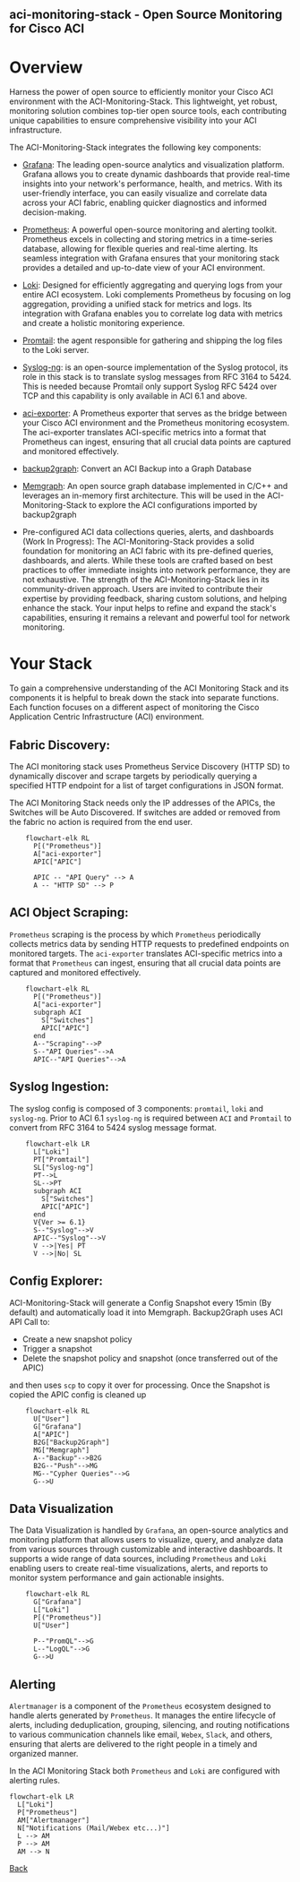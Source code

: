 aci-monitoring-stack - Open Source Monitoring for Cisco ACI
------------

# Overview

Harness the power of open source to efficiently monitor your Cisco ACI environment with the ACI-Monitoring-Stack. This lightweight, yet robust, monitoring solution combines top-tier open source tools, each contributing unique capabilities to ensure comprehensive visibility into your ACI infrastructure.

The ACI-Monitoring-Stack integrates the following key components:

- [Grafana](https://grafana.com/oss/grafana/): The leading open-source analytics and visualization platform. Grafana allows you to create dynamic dashboards that provide real-time insights into your network's performance, health, and metrics. With its user-friendly interface, you can easily visualize and correlate data across your ACI fabric, enabling quicker diagnostics and informed decision-making.

- [Prometheus](https://prometheus.io/): A powerful open-source monitoring and alerting toolkit. Prometheus excels in collecting and storing metrics in a time-series database, allowing for flexible queries and real-time alerting. Its seamless integration with Grafana ensures that your monitoring stack provides a detailed and up-to-date view of your ACI environment.

- [Loki](https://grafana.com/oss/loki/): Designed for efficiently aggregating and querying logs from your entire ACI ecosystem. Loki complements Prometheus by focusing on log aggregation, providing a unified stack for metrics and logs. Its integration with Grafana enables you to correlate log data with metrics and create a holistic monitoring experience.

- [Promtail](https://grafana.com/docs/loki/latest/send-data/promtail/): the agent responsible for gathering and shipping the log files to the Loki server.

- [Syslog-ng](https://github.com/syslog-ng/syslog-ng): is an open-source implementation of the Syslog protocol, its role in this stack is to translate syslog messages from RFC 3164 to 5424. This is needed because Promtail only support Syslog RFC 5424 over TCP and this capability is only available in ACI 6.1 and above.

- [aci-exporter](https://github.com/opsdis/aci-exporter): A Prometheus exporter that serves as the bridge between your Cisco ACI environment and the Prometheus monitoring ecosystem. The aci-exporter translates ACI-specific metrics into a format that Prometheus can ingest, ensuring that all crucial data points are captured and monitored effectively.

- [backup2graph](apps/backup2graph/README.md): Convert an ACI Backup into a Graph Database

- [Memgraph](https://github.com/memgraph/memgraph): An open source graph database implemented in C/C++ and leverages an in-memory first architecture. This will be used in the ACI-Monitoring-Stack to explore the ACI configurations imported by backup2graph

- Pre-configured ACI data collections queries, alerts, and dashboards (Work In Progress): The ACI-Monitoring-Stack provides a solid foundation for monitoring an ACI fabric with its pre-defined queries, dashboards, and alerts. While these tools are crafted based on best practices to offer immediate insights into network performance, they are not exhaustive. The strength of the ACI-Monitoring-Stack lies in its community-driven approach. Users are invited to contribute their expertise by providing feedback, sharing custom solutions, and helping enhance the stack. Your input helps to refine and expand the stack's capabilities, ensuring it remains a relevant and powerful tool for network monitoring.

# Your Stack

To gain a comprehensive understanding of the ACI Monitoring Stack and its components it is helpful to break down the stack into separate functions. Each function focuses on a different aspect of monitoring the Cisco Application Centric Infrastructure (ACI) environment.

## Fabric Discovery:

The ACI monitoring stack uses Prometheus Service Discovery (HTTP SD) to dynamically discover and scrape targets by periodically querying a specified HTTP endpoint for a list of target configurations in JSON format.

The ACI Monitoring Stack needs only the IP addresses of the APICs, the Switches will be Auto Discovered. If switches are added or removed from the fabric no action is required from the end user.

```mermaid
    flowchart-elk RL
      P[("Prometheus")]
      A["aci-exporter"]
      APIC["APIC"]

      APIC -- "API Query" --> A
      A -- "HTTP SD" --> P
```

## ACI Object Scraping: 

`Prometheus` scraping is the process by which `Prometheus` periodically collects metrics data by sending HTTP requests to predefined endpoints on monitored targets. The `aci-exporter` translates ACI-specific metrics into a format that `Prometheus` can ingest, ensuring that all crucial data points are captured and monitored effectively.

```mermaid
    flowchart-elk RL
      P[("Prometheus")]
      A["aci-exporter"]
      subgraph ACI
        S["Switches"]
        APIC["APIC"]
      end
      A--"Scraping"-->P
      S--"API Queries"-->A
      APIC--"API Queries"-->A
```
## Syslog Ingestion:

The syslog config is composed of 3 components: `promtail`, `loki` and `syslog-ng`.
Prior to ACI 6.1 `syslog-ng` is required between `ACI` and `Promtail` to convert from RFC 3164 to 5424 syslog message format.

```mermaid
    flowchart-elk LR
      L["Loki"]
      PT["Promtail"]
      SL["Syslog-ng"]
      PT-->L
      SL-->PT
      subgraph ACI
        S["Switches"]
        APIC["APIC"]
      end
      V{Ver >= 6.1}
      S--"Syslog"-->V
      APIC--"Syslog"-->V
      V -->|Yes| PT
      V -->|No| SL
```

## Config Explorer:

ACI-Monitoring-Stack will generate a Config Snapshot every 15min (By default) and automatically load it into Memgraph.
Backup2Graph uses ACI API Call to:
- Create a new snapshot policy
- Trigger a snapshot
- Delete the snapshot policy and snapshot (once transferred out of the APIC)

and then uses `scp` to copy it over for processing. Once the Snapshot is copied the APIC config is cleaned up

```mermaid
    flowchart-elk RL
      U["User"]
      G["Grafana"]
      A["APIC"]
      B2G["Backup2Graph"]
      MG["Memgraph"]
      A--"Backup"-->B2G
      B2G--"Push"-->MG
      MG--"Cypher Queries"-->G
      G-->U
```

## Data Visualization

The Data Visualization is handled by `Grafana`, an open-source analytics and monitoring platform that allows users to visualize, query, and analyze data from various sources through customizable and interactive dashboards. It supports a wide range of data sources, including `Prometheus` and `Loki` enabling users to create real-time visualizations, alerts, and reports to monitor system performance and gain actionable insights.

```mermaid
    flowchart-elk RL
      G["Grafana"]
      L["Loki"]
      P[("Prometheus")]
      U["User"]

      P--"PromQL"-->G
      L--"LogQL"-->G
      G-->U
```
## Alerting

`Alertmanager` is a component of the `Prometheus` ecosystem designed to handle alerts generated by `Prometheus`. It manages the entire lifecycle of alerts, including deduplication, grouping, silencing, and routing notifications to various communication channels like email, `Webex`, `Slack`, and others, ensuring that alerts are delivered to the right people in a timely and organized manner.

In the ACI Monitoring Stack both `Prometheus` and `Loki` are configured with alerting rules.
```mermaid
flowchart-elk LR
  L["Loki"]
  P["Prometheus"]
  AM["Alertmanager"]
  N["Notifications (Mail/Webex etc...)"]
  L --> AM
  P --> AM 
  AM --> N
```

[Back](README.md)